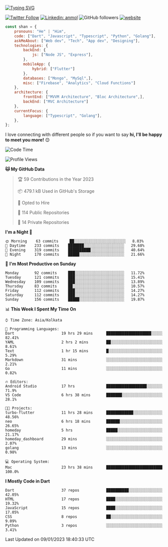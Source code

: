 [![Typing SVG](https://readme-typing-svg.herokuapp.com?lines=Hey%2C+I'm+Shan;I+am+a+Full+Stack+Developer)](https://git.io/typing-svg)

<!-- <img align='right' src="https://media.giphy.com/media/M9gbBd9nbDrOTu1Mqx/giphy.gif" width="230"> -->

[![Twitter Follow](https://img.shields.io/twitter/follow/shan__shaji?style=flat)](https://twitter.com/intent/follow?screen_name=shan__shaji)
[![Linkedin: anmol](https://img.shields.io/badge/shan-shaji?style=flat-square&logo=Linkedin&logoColor=white&link=https://www.linkedin.com/in/shan-shaji/)](https://www.linkedin.com/in/shan-shaji/)
![GitHub followers](https://img.shields.io/github/followers/shan-shaji?label=Follow&style=social)
[![website](https://img.shields.io/badge/Website-46a2f1.svg?&style=flat-square&logo=Google-Chrome&logoColor=white&link=http://shan-shaji.github.io/)](http://shan-shaji.github.io/)




```javascript
const shan = {
    pronouns: "He" | "Him",
    code: ["Dart", "Javascript", "Typescript", "Python", "Golang"],
    askMeAbout: ["Web dev", "Tech", "App dev", "Designing"],
    technologies: {
        backEnd: {
            js: ["Node JS", "Express"],
        },
        mobileApp: {
            hybrid: ["Flutter"]
        },
        databases: ["Mongo", "MySql",],
        misc: ["Firebase", "Analytics", "Cloud Functions"]
    },
    architecture: {
        frontEnd: ["MVVM Architecture", "Bloc Architecture",],
        backEnd: ["MVC Architecture"]
    },
    currentFocus: {
        language: ["Typescript", "Golang"],
    },
};
```

I love connecting with different people</b> so if you want to say <b>hi, I'll be happy to meet you more!</b> 😊</em>


<!--START_SECTION:waka-->
![Code Time](http://img.shields.io/badge/Code%20Time-1%2C670%20hrs%209%20mins-blue)

![Profile Views](http://img.shields.io/badge/Profile%20Views-61-blue)

**🐱 My GitHub Data** 

> 🏆 59 Contributions in the Year 2023
 > 
> 📦 479.1 kB Used in GitHub's Storage 
 > 
> 💼 Opted to Hire
 > 
> 📜 114 Public Repositories 
 > 
> 🔑 14 Private Repositories  
 > 
**I'm a Night 🦉** 

```text
🌞 Morning    63 commits     ██░░░░░░░░░░░░░░░░░░░░░░░   8.03% 
🌆 Daytime    233 commits    ███████░░░░░░░░░░░░░░░░░░   29.68% 
🌃 Evening    319 commits    ██████████░░░░░░░░░░░░░░░   40.64% 
🌙 Night      170 commits    █████░░░░░░░░░░░░░░░░░░░░   21.66%

```
📅 **I'm Most Productive on Sunday** 

```text
Monday       92 commits     ███░░░░░░░░░░░░░░░░░░░░░░   11.72% 
Tuesday      121 commits    ███░░░░░░░░░░░░░░░░░░░░░░   15.41% 
Wednesday    109 commits    ███░░░░░░░░░░░░░░░░░░░░░░   13.89% 
Thursday     83 commits     ██░░░░░░░░░░░░░░░░░░░░░░░   10.57% 
Friday       112 commits    ███░░░░░░░░░░░░░░░░░░░░░░   14.27% 
Saturday     112 commits    ███░░░░░░░░░░░░░░░░░░░░░░   14.27% 
Sunday       156 commits    █████░░░░░░░░░░░░░░░░░░░░   19.87%

```


📊 **This Week I Spent My Time On** 

```text
⌚︎ Time Zone: Asia/Kolkata

💬 Programming Languages: 
Dart                     19 hrs 29 mins      ████████████████████░░░░░   82.41% 
YAML                     2 hrs 2 mins        ██░░░░░░░░░░░░░░░░░░░░░░░   8.61% 
Text                     1 hr 15 mins        █░░░░░░░░░░░░░░░░░░░░░░░░   5.29% 
Markdown                 31 mins             ░░░░░░░░░░░░░░░░░░░░░░░░░   2.21% 
Go                       11 mins             ░░░░░░░░░░░░░░░░░░░░░░░░░   0.82%

🔥 Editors: 
Android Studio           17 hrs              ██████████████████░░░░░░░   71.9% 
VS Code                  6 hrs 38 mins       ███████░░░░░░░░░░░░░░░░░░   28.1%

🐱‍💻 Projects: 
turbo-flutter            11 hrs 28 mins      ████████████░░░░░░░░░░░░░   48.56% 
neo                      6 hrs 18 mins       ██████░░░░░░░░░░░░░░░░░░░   26.65% 
homeday                  5 hrs               █████░░░░░░░░░░░░░░░░░░░░   21.17% 
homeday_dashboard        29 mins             ░░░░░░░░░░░░░░░░░░░░░░░░░   2.07% 
golang                   13 mins             ░░░░░░░░░░░░░░░░░░░░░░░░░   0.98%

💻 Operating System: 
Mac                      23 hrs 38 mins      █████████████████████████   100.0%

```

**I Mostly Code in Dart** 

```text
Dart                     37 repos            ██████████░░░░░░░░░░░░░░░   42.05% 
HTML                     17 repos            ████░░░░░░░░░░░░░░░░░░░░░   19.32% 
JavaScript               15 repos            ████░░░░░░░░░░░░░░░░░░░░░   17.05% 
CSS                      8 repos             ██░░░░░░░░░░░░░░░░░░░░░░░   9.09% 
Python                   3 repos             ░░░░░░░░░░░░░░░░░░░░░░░░░   3.41%

```



 Last Updated on 09/01/2023 18:40:33 UTC
<!--END_SECTION:waka-->

